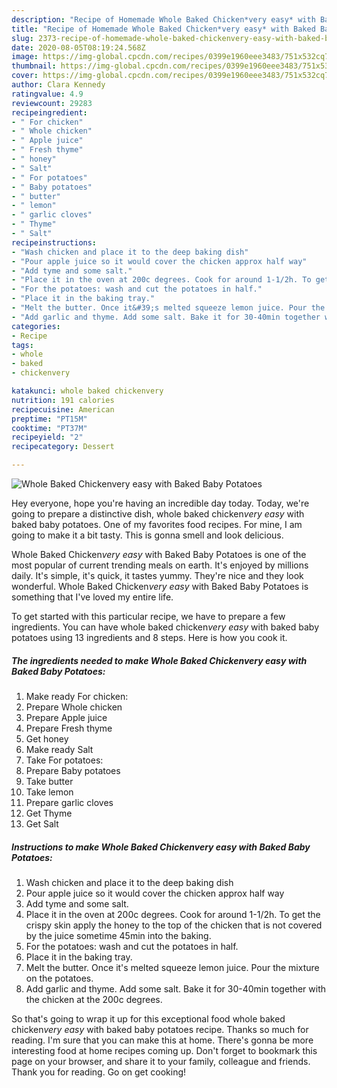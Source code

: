 ```yaml
---
description: "Recipe of Homemade Whole Baked Chicken*very easy* with Baked Baby Potatoes"
title: "Recipe of Homemade Whole Baked Chicken*very easy* with Baked Baby Potatoes"
slug: 2373-recipe-of-homemade-whole-baked-chickenvery-easy-with-baked-baby-potatoes
date: 2020-08-05T08:19:24.568Z
image: https://img-global.cpcdn.com/recipes/0399e1960eee3483/751x532cq70/whole-baked-chickenvery-easy-with-baked-baby-potatoes-recipe-main-photo.jpg
thumbnail: https://img-global.cpcdn.com/recipes/0399e1960eee3483/751x532cq70/whole-baked-chickenvery-easy-with-baked-baby-potatoes-recipe-main-photo.jpg
cover: https://img-global.cpcdn.com/recipes/0399e1960eee3483/751x532cq70/whole-baked-chickenvery-easy-with-baked-baby-potatoes-recipe-main-photo.jpg
author: Clara Kennedy
ratingvalue: 4.9
reviewcount: 29283
recipeingredient:
- " For chicken"
- " Whole chicken"
- " Apple juice"
- " Fresh thyme"
- " honey"
- " Salt"
- " For potatoes"
- " Baby potatoes"
- " butter"
- " lemon"
- " garlic cloves"
- " Thyme"
- " Salt"
recipeinstructions:
- "Wash chicken and place it to the deep baking dish"
- "Pour apple juice so it would cover the chicken approx half way"
- "Add tyme and some salt."
- "Place it in the oven at 200c degrees. Cook for around 1-1/2h. To get the crispy skin apply the honey to the top of the chicken that is not covered by the juice sometime 45min into the baking."
- "For the potatoes: wash and cut the potatoes in half."
- "Place it in the baking tray."
- "Melt the butter. Once it&#39;s melted squeeze lemon juice. Pour the mixture on the potatoes."
- "Add garlic and thyme. Add some salt. Bake it for 30-40min together with the chicken at the 200c degrees."
categories:
- Recipe
tags:
- whole
- baked
- chickenvery

katakunci: whole baked chickenvery 
nutrition: 191 calories
recipecuisine: American
preptime: "PT15M"
cooktime: "PT37M"
recipeyield: "2"
recipecategory: Dessert

---
```



![Whole Baked Chicken*very easy* with Baked Baby Potatoes](https://img-global.cpcdn.com/recipes/0399e1960eee3483/751x532cq70/whole-baked-chickenvery-easy-with-baked-baby-potatoes-recipe-main-photo.jpg)

Hey everyone, hope you're having an incredible day today. Today, we're going to prepare a distinctive dish, whole baked chicken*very easy* with baked baby potatoes. One of my favorites food recipes. For mine, I am going to make it a bit tasty. This is gonna smell and look delicious.

Whole Baked Chicken*very easy* with Baked Baby Potatoes is one of the most popular of current trending meals on earth. It's enjoyed by millions daily. It's simple, it's quick, it tastes yummy. They're nice and they look wonderful. Whole Baked Chicken*very easy* with Baked Baby Potatoes is something that I've loved my entire life.




To get started with this particular recipe, we have to prepare a few ingredients. You can have whole baked chicken*very easy* with baked baby potatoes using 13 ingredients and 8 steps. Here is how you cook it.

<!--inarticleads1-->

##### The ingredients needed to make Whole Baked Chicken*very easy* with Baked Baby Potatoes:

1. Make ready  For chicken:
1. Prepare  Whole chicken
1. Prepare  Apple juice
1. Prepare  Fresh thyme
1. Get  honey
1. Make ready  Salt
1. Take  For potatoes:
1. Prepare  Baby potatoes
1. Take  butter
1. Take  lemon
1. Prepare  garlic cloves
1. Get  Thyme
1. Get  Salt




<!--inarticleads2-->

##### Instructions to make Whole Baked Chicken*very easy* with Baked Baby Potatoes:

1. Wash chicken and place it to the deep baking dish
1. Pour apple juice so it would cover the chicken approx half way
1. Add tyme and some salt.
1. Place it in the oven at 200c degrees. Cook for around 1-1/2h. To get the crispy skin apply the honey to the top of the chicken that is not covered by the juice sometime 45min into the baking.
1. For the potatoes: wash and cut the potatoes in half.
1. Place it in the baking tray.
1. Melt the butter. Once it&#39;s melted squeeze lemon juice. Pour the mixture on the potatoes.
1. Add garlic and thyme. Add some salt. Bake it for 30-40min together with the chicken at the 200c degrees.




So that's going to wrap it up for this exceptional food whole baked chicken*very easy* with baked baby potatoes recipe. Thanks so much for reading. I'm sure that you can make this at home. There's gonna be more interesting food at home recipes coming up. Don't forget to bookmark this page on your browser, and share it to your family, colleague and friends. Thank you for reading. Go on get cooking!
